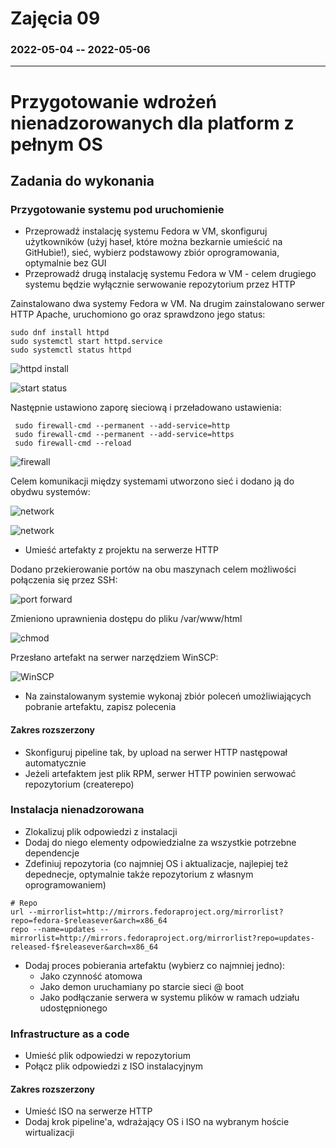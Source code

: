 # Zajęcia 09
### 2022-05-04 -- 2022-05-06
---
# Przygotowanie wdrożeń nienadzorowanych dla platform z pełnym OS
## Zadania do wykonania
### Przygotowanie systemu pod uruchomienie
* Przeprowadź instalację systemu Fedora w VM, skonfiguruj użytkowników (użyj haseł, które można bezkarnie umieścić na GitHubie!), sieć, wybierz podstawowy zbiór oprogramowania, optymalnie bez GUI
* Przeprowadź drugą instalację systemu Fedora w VM - celem drugiego systemu będzie wyłącznie serwowanie repozytorium przez HTTP

Zainstalowano dwa systemy Fedora w VM. Na drugim zainstalowano serwer HTTP Apache, uruchomiono go oraz sprawdzono jego status:

```
sudo dnf install httpd
sudo systemctl start httpd.service
sudo systemctl status httpd
```

![httpd install](Pictures/1.png?raw=true)

![start status](Pictures/2.png?raw=true)

Następnie ustawiono zaporę sieciową i przeładowano ustawienia:

```
 sudo firewall-cmd --permanent --add-service=http
 sudo firewall-cmd --permanent --add-service=https
 sudo firewall-cmd --reload
```

![firewall](Pictures/3.png?raw=true)


Celem komunikacji między systemami utworzono sieć i dodano ją do obydwu systemów:

![network](Pictures/4.png?raw=true)

![network](Pictures/5.png?raw=true)

* Umieść artefakty z projektu na serwerze HTTP

Dodano przekierowanie portów na obu maszynach celem możliwości połączenia się przez SSH:

![port forward](Pictures/6.png?raw=true)

Zmieniono uprawnienia dostępu do pliku /var/www/html

![chmod](Pictures/7.png?raw=true)

Przesłano artefakt na serwer narzędziem WinSCP:

![WinSCP](Pictures/8.png?raw=true)

* Na zainstalowanym systemie wykonaj zbiór poleceń umożliwiających pobranie artefaktu, zapisz polecenia

#### Zakres rozszerzony
* Skonfiguruj pipeline tak, by upload na serwer HTTP następował automatycznie
* Jeżeli artefaktem jest plik RPM, serwer HTTP powinien serwować repozytorium (createrepo)

### Instalacja nienadzorowana
* Zlokalizuj plik odpowiedzi z instalacji
* Dodaj do niego elementy odpowiedzialne za wszystkie potrzebne dependencje
* Zdefiniuj repozytoria (co najmniej OS i aktualizacje, najlepiej też depednecje, optymalnie także repozytorium z własnym oprogramowaniem)
```
# Repo
url --mirrorlist=http://mirrors.fedoraproject.org/mirrorlist?repo=fedora-$releasever&arch=x86_64
repo --name=updates --mirrorlist=http://mirrors.fedoraproject.org/mirrorlist?repo=updates-released-f$releasever&arch=x86_64
```
* Dodaj proces pobierania artefaktu (wybierz co najmniej jedno):
  * Jako czynność atomowa
  * Jako demon uruchamiany po starcie sieci @ boot
  * Jako podłączanie serwera w systemu plików w ramach udziału udostępnionego
  
### Infrastructure as a code
* Umieść plik odpowiedzi w repozytorium
* Połącz plik odpowiedzi z ISO instalacyjnym

#### Zakres rozszerzony
* Umieść ISO na serwerze HTTP
* Dodaj krok pipeline'a, wdrażający OS i ISO na wybranym hoście wirtualizacji
